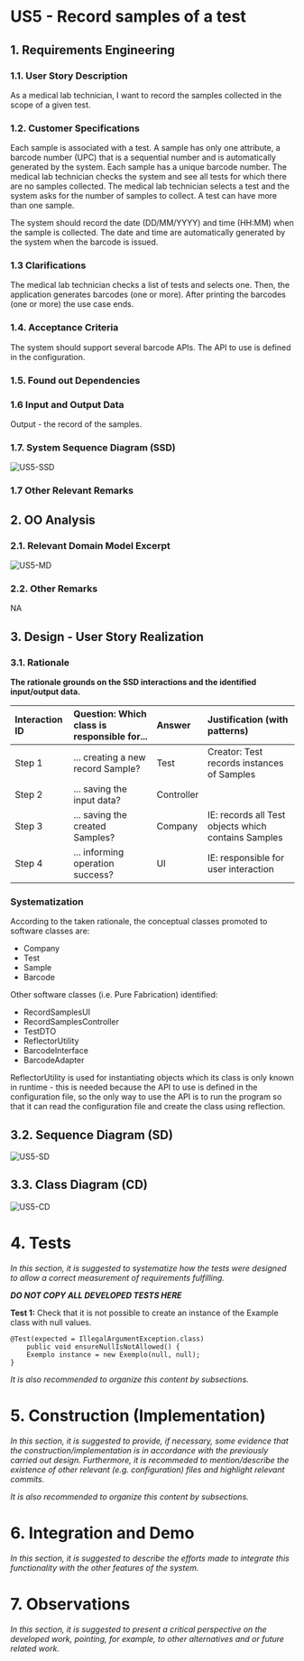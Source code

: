# US5 - Record samples of a test

## 1. Requirements Engineering


### 1.1. User Story Description

As a medical lab technician, I want to record the samples collected in the scope of a given test.

### 1.2. Customer Specifications

Each sample is associated with a test. A sample has only one attribute, a barcode number (UPC) that is a sequential number and is automatically generated by the system. Each sample has a unique barcode number.
The medical lab technician checks the system and see all tests for which there are no samples collected. The medical lab technician selects a test and the system asks for the number of samples to collect.
A test can have more than one sample.

The system should record the date (DD/MM/YYYY) and time (HH:MM) when the sample is collected. The date and time are automatically generated by the system when the barcode is issued.

### 1.3 Clarifications

The medical lab technician checks a list of tests and selects one. Then, the application generates barcodes (one or more). After printing the barcodes (one or more) the use case ends.

### 1.4. Acceptance Criteria

The system should support several barcode APIs. The API to use is defined in the configuration.

### 1.5. Found out Dependencies

### 1.6 Input and Output Data

Output - the record of the samples.

### 1.7. System Sequence Diagram (SSD)

![US5-SSD](US5-SSD.svg)


### 1.7 Other Relevant Remarks



## 2. OO Analysis

### 2.1. Relevant Domain Model Excerpt 

![US5-MD](US5-MD.svg)

### 2.2. Other Remarks

NA


## 3. Design - User Story Realization 

### 3.1. Rationale

**The rationale grounds on the SSD interactions and the identified input/output data.**

| Interaction ID | Question: Which class is responsible for... | Answer  | Justification (with patterns)  |
|:-------------  |:--------------------- |:------------|:---------------------------- |
| Step 1  		 |	... creating a new record Sample?	 |   Test         |  Creator: Test records instances of Samples           |
| Step 2 		 |	... saving the input data?		 |      Controller       |                           |
| Step 3  		 |	... saving the created Samples?						 |    Company      |    IE: records all Test objects which contains Samples                         |
| Step 4  		 |	... informing operation success?						 |       UI      |    IE: responsible for user interaction                         |              

### Systematization ##

According to the taken rationale, the conceptual classes promoted to software classes are: 

 * Company
 * Test
 * Sample
 * Barcode

Other software classes (i.e. Pure Fabrication) identified: 

 - RecordSamplesUI
 - RecordSamplesController
 - TestDTO
 - ReflectorUtility
 - BarcodeInterface
 - BarcodeAdapter
 
ReflectorUtility is used for instantiating objects which its class is only known in runtime - this is needed because the API to use is defined in the configuration file, so the only way to use the API is to run the program so that it can read the configuration file and create the class using reflection.

## 3.2. Sequence Diagram (SD)

![US5-SD](US5-SD.svg)

## 3.3. Class Diagram (CD)

![US5-CD](US5-CD.svg)

# 4. Tests 
*In this section, it is suggested to systematize how the tests were designed to allow a correct measurement of requirements fulfilling.* 

**_DO NOT COPY ALL DEVELOPED TESTS HERE_**

**Test 1:** Check that it is not possible to create an instance of the Example class with null values. 

	@Test(expected = IllegalArgumentException.class)
		public void ensureNullIsNotAllowed() {
		Exemplo instance = new Exemplo(null, null);
	}

*It is also recommended to organize this content by subsections.* 

# 5. Construction (Implementation)

*In this section, it is suggested to provide, if necessary, some evidence that the construction/implementation is in accordance with the previously carried out design. Furthermore, it is recommeded to mention/describe the existence of other relevant (e.g. configuration) files and highlight relevant commits.*

*It is also recommended to organize this content by subsections.* 

# 6. Integration and Demo 

*In this section, it is suggested to describe the efforts made to integrate this functionality with the other features of the system.*


# 7. Observations

*In this section, it is suggested to present a critical perspective on the developed work, pointing, for example, to other alternatives and or future related work.*





